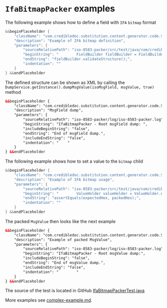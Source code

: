 # `IfaBitmapPacker` examples

The following example shows how to define a field with `IFA` `bitmap` format
```Java
&&beginPlaceholder {
    "className": "com.credibledoc.substitution.content.generator.code.SourceContentGenerator",
    "description": "Example of IFA bitmap definition",
    "parameters": {
        "sourceRelativePath": "iso-8583-packer/src/test/java/com/credibledoc/iso8583packer/ifa/IfaBitmapPackerTest.java",
        "beginString": "        FieldBuilder fieldBuilder = FieldBuilder.builder(MsgFieldType.MSG)",
        "endString": "fieldBuilder.validateStructure();",
        "indentation": ""
    }
} &&endPlaceholder
```

The defined structure can be shown as XML by calling the `DumpService.getInstance().dumpMsgValue(isoMsgField, msgValue, true)` method
```XML
&&beginPlaceholder {
    "className": "com.credibledoc.substitution.content.generator.code.SourceContentGenerator",
    "description": "MsgField dump",
    "parameters": {
        "sourceRelativePath": "iso-8583-packer/log/iso-8583-packer.log",
        "beginString": "IfaBitmapPacker - Root msgField dump: ",
        "includeBeginString": "false",
        "endString": "End of msgField dump.",
        "includeEndString": "false",
        "indentation": "    "
    }
} &&endPlaceholder
```

The following example shows how to set a value to the `bitmap` child
```Java
&&beginPlaceholder {
    "className": "com.credibledoc.substitution.content.generator.code.SourceContentGenerator",
    "description": "Example of IFA bitmap usage",
    "parameters": {
        "sourceRelativePath": "iso-8583-packer/src/test/java/com/credibledoc/iso8583packer/ifa/IfaBitmapPackerTest.java",
        "beginString": "        ValueHolder valueHolder = ValueHolder.newInstance(isoMsgField);",
        "endString": "assertEquals(expectedHex, packedHex);",
        "indentation": ""
    }
} &&endPlaceholder
```

The packed `MsgValue` then looks like the next example
```XML
&&beginPlaceholder {
    "className": "com.credibledoc.substitution.content.generator.code.SourceContentGenerator",
    "description": "Example of packed MsgValue",
    "parameters": {
        "sourceRelativePath": "iso-8583-packer/log/iso-8583-packer.log",
        "beginString": "IfaBitmapPacker - Root msgValue dump:",
        "includeBeginString": "false",
        "endString": "End of msgValue dump.",
        "includeEndString": "false",
        "indentation": "        "
    }
} &&endPlaceholder
```

The source of the test is located in GitHub [IfaBitmapPackerTest.java](https://github.com/credibledoc/credible-doc/blob/master/iso-8583-packer/src/test/java/com/credibledoc/iso8583packer/ifa/IfaBitmapPackerTest.java)

More examples see [complex-example.md](../complex-example.md).